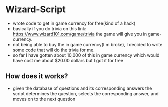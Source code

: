 # Wizard-Script
 - wrote code to get in game currency for free(kind of a hack)
 - basically if you do trivia on this link: https://www.wizard101.com/game/trivia the game will give you in game-currency.
 - not being able to buy the in game currency(I'm broke), I decided to write some code that will do the trivia for me. 
 - so far I have gotten about 10,000 of this in game currency which would have cost me about $20.00 dollars but I got it for free
 ## How does it works?
  - given the database of questions and its corresponding answers the script determines the question, selects the corresponding answer, and moves on to the next question
